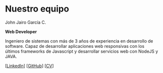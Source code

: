 # Nuestro equipo

<MarkdownCard image="/team/john/john_garcia.jpg">

  John Jairo García C.
  
  **Web Developer**
  
  Ingeniero de sistemas con más de 3 años de experiencia en desarrollo de software.
  Capaz de desarrollar aplicaciones web responsivas con los últimos frameworks de Javascript y desarrollar servicios web con NodeJS y JAVA.
  
  [[LinkedIn](https://www.linkedin.com/in/johnjagarcia/)] [[GitHub](https://github.com/johnjagarcia)] [[CV](/team/john/resume.pdf)]

</MarkdownCard>